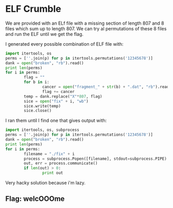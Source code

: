 # ELF Crumble

We are provided with an ELf file with a missing section of length 807 and 8 files which sum up to length 807. We can try al permutations of these 8 files and run the ELF until we get the flag.

I generated every possible combination of ELF file with:

```python
import itertools, os
perms = [''.join(p) for p in itertools.permutations('12345678')]
dank = open("broken", "rb").read()
print len(perms)
for i in perms:
        flag = ""
        for b in i:
                cancer = open("fragment_" + str(b) + ".dat", "rb").read()
                flag += cancer
        temp = dank.replace("X"*807, flag)
        sice = open("fix" + i, "wb")
        sice.write(temp)
        sice.close()
```

I ran them until I find one that gives output with:

```python
import itertools, os, subprocess
perms = [''.join(p) for p in itertools.permutations('12345678')]
dank = open("broken", "rb").read()
print len(perms)
for i in perms:
        filename = "./fix" + i
        process = subprocess.Popen([filename], stdout=subprocess.PIPE)
        out, err = process.communicate()
        if len(out) > 0:
                print out
```

Very hacky solution because i'm lazy.

## Flag: welcOOOme
